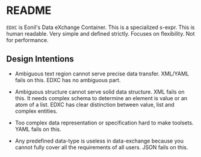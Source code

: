 README
======


`EDXC` is Eonil's Data eXchange Container.
This is a specialized s-expr.
This is human readable. 
Very simple and defined strictly.
Focuses on flexibility. Not for performance.





Design Intentions
-----------------

-	Ambiguous text region cannot serve precise data transfer.
	XML/YAML fails on this. EDXC has no ambiguous part.

-	Ambiguous structure cannot serve solid data structure.
	XML fails on this. It needs complex schema to determine
	an element is value or an atom of a list. EDXC has clear
	distinction between value, list and complex entities.

-	Too complex data representation or specification hard to 
	make toolsets. YAML fails on this.

-	Any predefined data-type is useless in data-exchange 
	because you cannot fully cover all the requirements of 
	all users. JSON fails on this.


































